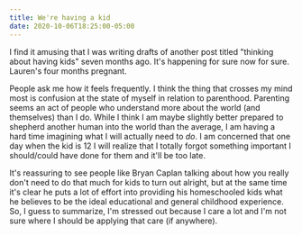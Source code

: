 ```yaml
---
title: We're having a kid
date: 2020-10-06T18:25:00-05:00
---
```


I find it amusing that I was writing drafts of another post titled "thinking about having kids" seven months ago. It's happening for sure now for sure. Lauren's four months pregnant.

People ask me how it feels frequently. I think the thing that crosses my mind most is confusion at the state of myself in relation to parenthood. Parenting seems an act of people who understand more about the world (and themselves) than I do. While I think I am maybe slightly better prepared to shepherd another human into the world than the average, I am having a hard time imagining what I will actually need to _do_. I am concerned that one day when the kid is 12 I will realize that I totally forgot something important I should/could have done for them and it'll be too late.

It's reassuring to see people like Bryan Caplan talking about how you really don't need to do that much for kids to turn out alright, but at the same time it's clear he puts a lot of effort into providing his homeschooled kids what he believes to be the ideal educational and general childhood experience. So, I guess to summarize, I'm stressed out because I care a lot and I'm not sure where I should be applying that care (if anywhere).
